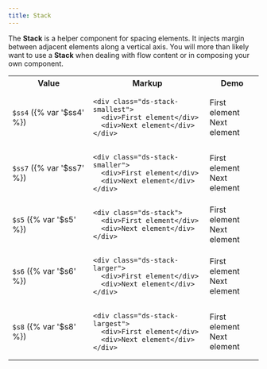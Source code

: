 ```yaml
---
title: Stack
---
```


The **Stack** is a helper component for spacing elements. It injects margin between adjacent elements along a vertical axis. You will more than likely want to use a **Stack** when dealing with flow content or in composing your own component.

<table class="site-table">
  <tbody><tr>
    <th>Value</th>
    <th>Markup</th>
    <th>Demo</th>
  </tr>
  <tr>
    <td><code>$ss4</code> ({% var '$ss4' %})</td>
    <td>
<pre><code class="language-html">&lt;div class="ds-stack-smallest"&gt;
  &lt;div&gt;First element&lt;/div&gt;
  &lt;div&gt;Next element&lt;/div&gt;
&lt;/div&gt;
</code></pre>
  </td>
    <td class="ds-scope">
      <div class="ds-stack-smallest">
        <div class="site-box-dashed">First element</div>
        <div class="site-box-dashed">Next element</div>
      </div>
    </td>
  </tr>
  <tr>
    <td><code>$ss7</code> ({% var '$ss7' %})</td>
    <td>
<pre><code class="language-html">&lt;div class="ds-stack-smaller"&gt;
  &lt;div&gt;First element&lt;/div&gt;
  &lt;div&gt;Next element&lt;/div&gt;
&lt;/div&gt;
</code></pre>
  </td>
    <td class="ds-scope">
    <div class="ds-stack-smaller">
      <div class="site-box-dashed">First element</div>
      <div class="site-box-dashed">Next element</div>
    </div>
    </td>
  </tr>
  <tr>
    <td><code>$s5</code> ({% var '$s5' %})</td>
    <td>
<pre><code class="language-html">&lt;div class="ds-stack"&gt;
  &lt;div&gt;First element&lt;/div&gt;
  &lt;div&gt;Next element&lt;/div&gt;
&lt;/div&gt;
</code></pre>
  </td>
    <td class="ds-scope">
      <div class="ds-stack">
        <div class="site-box-dashed">First element</div>
        <div class="site-box-dashed">Next element</div>
      </div>
    </td>
  </tr>
  <tr>
    <td><code>$s6</code> ({% var '$s6' %})</td>
    <td>
<pre><code class="language-html">&lt;div class="ds-stack-larger"&gt;
  &lt;div&gt;First element&lt;/div&gt;
  &lt;div&gt;Next element&lt;/div&gt;
&lt;/div&gt;
</code></pre>
  </td>
    <td class="ds-scope">
      <div class="ds-stack-larger">
        <div class="site-box-dashed">First element</div>
        <div class="site-box-dashed">Next element</div>
      </div>
    </td>
  </tr>
  <tr>
    <td><code>$s8</code> ({% var '$s8' %})</td>
    <td>
<pre><code class="language-html">&lt;div class="ds-stack-largest"&gt;
  &lt;div&gt;First element&lt;/div&gt;
  &lt;div&gt;Next element&lt;/div&gt;
&lt;/div&gt;
</code></pre>
  </td>
    <td class="ds-scope">
      <div class="ds-stack-largest">
        <div class="site-box-dashed">First element</div>
        <div class="site-box-dashed">Next element</div>
      </div>
    </td>
  </tr>
</tbody></table>